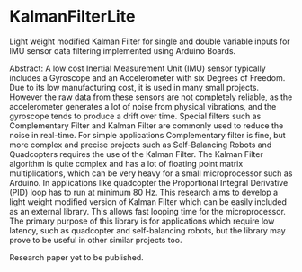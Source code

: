 # KalmanFilterLite
Light weight modified Kalman Filter for single and double variable inputs for IMU sensor data filtering implemented using Arduino Boards.

Abstract:
A low cost Inertial Measurement Unit (IMU) sensor typically includes a Gyroscope and an Accelerometer with six Degrees of Freedom. Due to its low manufacturing cost, it is used in many small projects. However the raw data from these sensors are not completely reliable, as the accelerometer generates a lot of noise from physical vibrations, and the gyroscope tends to produce a drift over time. Special filters such as Complementary Filter and Kalman Filter are commonly used to reduce the noise in real-time. For simple applications Complementary filter is fine, but more complex and precise projects such as Self-Balancing Robots and Quadcopters requires the use of the Kalman Filter. The Kalman Filter algorithm is quite complex and has a lot of floating point matrix multiplications, which can be very heavy for a small microprocessor such as Arduino. In applications like quadcopter the Proportional Integral Derivative (PID) loop has to run at minimum 80 Hz. This research aims to develop a light weight modified version of Kalman Filter which can be easily included as an external library. This allows fast looping time for the microprocessor. The primary purpose of this library is for applications which require low latency, such as quadcopter and self-balancing robots, but the library may prove to be useful in other similar projects too.

Research paper yet to be published.
